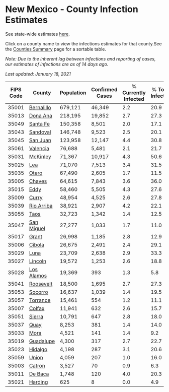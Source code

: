 # New Mexico - County Infection Estimates

See state-wide estimates [here](/infections/us-nm).

Click on a county name to view the infections estimates for that county.See the [Counties Summary](/infections/summary-counties) page for a sortable table.

*Note: Due to the inherent lag between infections and reporting of cases, our estimates of infections are as of 14 days ago.*

*Last updated: January 18, 2021*

|   FIPS Code |                   County |   Population |   Confirmed Cases |   % Currently Infected |   % Total Infected |
|-------------|--------------------------|--------------|-------------------|------------------------|--------------------|
|       35001 | [Bernalillo](bernalillo) |      679,121 |            46,349 |                    2.2 |               20.9 |
|       35013 |     [Dona Ana](dona-ana) |      218,195 |            19,852 |                    2.7 |               27.3 |
|       35049 |     [Santa Fe](santa-fe) |      150,358 |             8,501 |                    2.0 |               17.1 |
|       35043 |     [Sandoval](sandoval) |      146,748 |             9,523 |                    2.5 |               20.1 |
|       35045 |     [San Juan](san-juan) |      123,958 |            12,147 |                    4.4 |               30.8 |
|       35061 |     [Valencia](valencia) |       76,688 |             5,481 |                    2.1 |               21.7 |
|       35031 |     [McKinley](mckinley) |       71,367 |            10,917 |                    4.3 |               50.6 |
|       35025 |               [Lea](lea) |       71,070 |             7,513 |                    3.4 |               31.5 |
|       35035 |           [Otero](otero) |       67,490 |             2,605 |                    1.7 |               11.5 |
|       35005 |         [Chaves](chaves) |       64,615 |             7,843 |                    3.6 |               36.0 |
|       35015 |             [Eddy](eddy) |       58,460 |             5,505 |                    4.3 |               27.6 |
|       35009 |           [Curry](curry) |       48,954 |             4,525 |                    2.6 |               27.8 |
|       35039 | [Rio Arriba](rio-arriba) |       38,921 |             2,907 |                    4.2 |               22.1 |
|       35055 |             [Taos](taos) |       32,723 |             1,342 |                    1.4 |               12.5 |
|       35047 | [San Miguel](san-miguel) |       27,277 |             1,033 |                    1.7 |               11.0 |
|       35017 |           [Grant](grant) |       26,998 |             1,185 |                    2.8 |               12.9 |
|       35006 |         [Cibola](cibola) |       26,675 |             2,491 |                    2.4 |               29.1 |
|       35029 |             [Luna](luna) |       23,709 |             2,638 |                    2.9 |               33.3 |
|       35027 |       [Lincoln](lincoln) |       19,572 |             1,253 |                    2.6 |               18.8 |
|       35028 | [Los Alamos](los-alamos) |       19,369 |               393 |                    1.3 |                5.8 |
|       35041 |   [Roosevelt](roosevelt) |       18,500 |             1,695 |                    2.7 |               27.3 |
|       35053 |       [Socorro](socorro) |       16,637 |             1,039 |                    1.4 |               19.5 |
|       35057 |     [Torrance](torrance) |       15,461 |               554 |                    1.2 |               11.1 |
|       35007 |         [Colfax](colfax) |       11,941 |               632 |                    2.6 |               15.7 |
|       35051 |         [Sierra](sierra) |       10,791 |               647 |                    2.8 |               18.0 |
|       35037 |             [Quay](quay) |        8,253 |               381 |                    1.4 |               14.0 |
|       35033 |             [Mora](mora) |        4,521 |               141 |                    1.4 |                9.2 |
|       35019 |   [Guadalupe](guadalupe) |        4,300 |               317 |                    2.7 |               22.7 |
|       35023 |       [Hidalgo](hidalgo) |        4,198 |               287 |                    3.1 |               20.6 |
|       35059 |           [Union](union) |        4,059 |               207 |                    1.0 |               16.0 |
|       35003 |         [Catron](catron) |        3,527 |                70 |                    0.9 |                6.3 |
|       35011 |       [De Baca](de-baca) |        1,748 |               120 |                    4.0 |               20.3 |
|       35021 |       [Harding](harding) |          625 |                 8 |                    0.0 |                4.9 |